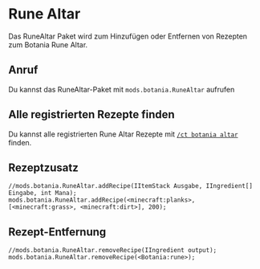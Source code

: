# Rune Altar

Das RuneAltar Paket wird zum Hinzufügen oder Entfernen von Rezepten zum Botania Rune Altar.

## Anruf

Du kannst das RuneAltar-Paket mit `mods.botania.RuneAltar` aufrufen

## Alle registrierten Rezepte finden

Du kannst alle registrierten Rune Altar Rezepte mit [`/ct botania altar`](/Mods/Modtweaker/Botania/Commands/) finden.

## Rezeptzusatz

```zenscript
//mods.botania.RuneAltar.addRecipe(IItemStack Ausgabe, IIngredient[] Eingabe, int Mana);
mods.botania.RuneAltar.addRecipe(<minecraft:planks>,[<minecraft:grass>, <minecraft:dirt>], 200);
```

## Rezept-Entfernung

```zenscript
//mods.botania.RuneAltar.removeRecipe(IIngredient output);
mods.botania.RuneAltar.removeRecipe(<Botania:rune>);
```
